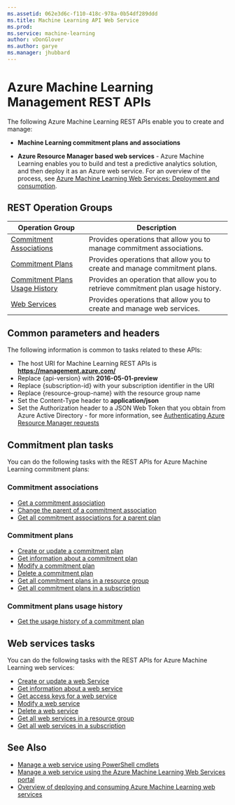 ```yaml
---
ms.assetid: 062e3d6c-f110-418c-978a-0b54df289ddd
ms.title: Machine Learning API Web Service
ms.prod:
ms.service: machine-learning
author: vDonGlover
ms.author: garye
ms.manager: jhubbard
---
```


# Azure Machine Learning Management REST APIs

<!--
Microsoft Azure Machine Learning enables you to build and test a predictive analytics solution, and then deploy it as an Azure web service. 
For an overview of the process, see [Azure Machine Learning Web Services: Deployment and consumption](https://review.docs.microsoft.com/azure/machine-learning/machine-learning-deploy-consume-web-service-guide).

The following Microsoft Azure Machine Learning REST APIs enable you to create and manage Azure Resource Manager based web services, as well as Machine Learning commitment plans and associations.
-->

The following Azure Machine Learning REST APIs enable you to create and manage:

- **Machine Learning commitment plans and associations**

- **Azure Resource Manager based web services** - Azure Machine Learning enables you to build and test a predictive analytics solution, and then deploy it as an Azure web service. 
For an overview of the process, see [Azure Machine Learning Web Services: Deployment and consumption](https://review.docs.microsoft.com/azure/machine-learning/machine-learning-deploy-consume-web-service-guide).


<!--
For information common to all these APIs, see [Common parameters and headers](common-parameters-headers.md)
-->

## REST Operation Groups

| Operation Group | Description |
|-----------------|-------------|
|  [Commitment Associations](~/api-ref/machinelearning/commitmentassociations.json) | Provides operations that allow you to manage commitment associations. |
|  [Commitment Plans](~/api-ref/machinelearning/commitmentplans.json) | Provides operations that allow you to create and manage commitment plans. |
|  [Commitment Plans Usage History](~/api-ref/machinelearning/usagehistory.json) | Provides an operation that allow you to retrieve commitment plan usage history. |
|  [Web Services](~/api-ref/machinelearning/webservices.json) | Provides operations that allow you to create and manage web services. |

## Common parameters and headers

The following information is common to tasks related to these APIs:

- The host URI for Machine Learning REST APIs is **https://management.azure.com/**
- Replace {api-version} with **2016-05-01-preview**
- Replace {subscription-id} with your subscription identifier in the URI
- Replace {resource-group-name} with the resource group name
- Set the Content-Type header to **application/json**
- Set the Authorization header to a JSON Web Token that you obtain from Azure Active Directory - 
  for more information, see [Authenticating Azure Resource Manager requests](https://msdn.microsoft.com/library/azure/dn790557.aspx)

## Commitment plan tasks
You can do the following tasks with the REST APIs for Azure Machine Learning commitment plans:

### Commitment associations
- [Get a commitment association](~/api-ref/machinelearning/commitmentassociations.json#CommitmentAssociations_Get)
- [Change the parent of a commitment association](~/api-ref/machinelearning/commitmentassociations.json#CommitmentAssociations_Move)
- [Get all commitment associations for a parent plan](~/api-ref/machinelearning/commitmentassociations.json#CommitmentAssociations_List)

### Commitment plans
- [Create or update a commitment plan](~/api-ref/machinelearning/commitmentplans.json#CommitmentPlans_CreateOrUpdate)
- [Get information about a commitment plan](~/api-ref/machinelearning/commitmentplans.json#CommitmentPlans_Get)
- [Modify a commitment plan](~/api-ref/machinelearning/commitmentplans.json#CommitmentPlans_Patch)
- [Delete a commitment plan](~/api-ref/machinelearning/commitmentplans.json#CommitmentPlans_Remove)
- [Get all commitment plans in a resource group](~/api-ref/machinelearning/commitmentplans.json#CommitmentPlans_ListInResourceGroup)
- [Get all commitment plans in a subscription](~/api-ref/machinelearning/commitmentplans.json#CommitmentPlans_List)

### Commitment plans usage history
- [Get the usage history of a commitment plan](~/api-ref/machinelearning/usagehistory.json)

## Web services tasks
You can do the following tasks with the REST APIs for Azure Machine Learning web services:

- [Create or update a web Service](~/api-ref/machinelearning/webservices.json#WebServices_CreateOrUpdate)
- [Get information about a web service](~/api-ref/machinelearning/webservices.json#WebServices_Get)
- [Get access keys for a web service](~/api-ref/machinelearning/webservices.json#WebServices_ListKeys)
- [Modify a web service](~/api-ref/machinelearning/webservices.json#WebServices_Patch)
- [Delete a web service](~/api-ref/machinelearning/webservices.json#WebServices_Remove)
- [Get all web services in a resource group](~/api-ref/machinelearning/webservices.json#WebServices_ListInResourceGroup)
- [Get all web services in a subscription](~/api-ref/machinelearning/webservices.json#WebServices_List)


## See Also

- [Manage a web service using PowerShell cmdlets](/powershell/resourcemanager/azurerm.machinelearning/v0.11.0/azurerm.machinelearning)
- [Manage a web service using the Azure Machine Learning Web Services portal](/azure/machine-learning/machine-learning-manage-new-webservice)
- [Overview of deploying and consuming Azure Machine Learning web services](/azure/machine-learning/machine-learning-deploy-consume-web-service-guide)
